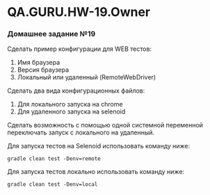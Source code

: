 # QA.GURU.HW-19.Owner
### Домашнее задание №19

Сделать пример конфигурации для WEB тестов:
1. Имя браузера
2. Версия браузера
3. Локальный или удаленный (RemoteWebDriver)

Сделать два вида конфигурационных файлов:
1. Для локального запуска на chrome
2. Для удаленного запуска на selenoid

Сделать возможность с помощью одной системной переменной переключать запуск с локального на удаленный.

Для запуска тестов на Selenoid использовать команду ниже:
```shell
gradle clean test -Denv=remote
```

Для запуска тестов локально использовать команду ниже:
```shell
gradle clean test -Denv=local
```